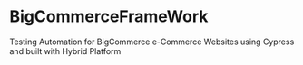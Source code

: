 # BigCommerceFrameWork
Testing Automation for BigCommerce e-Commerce Websites using Cypress and built with Hybrid Platform
